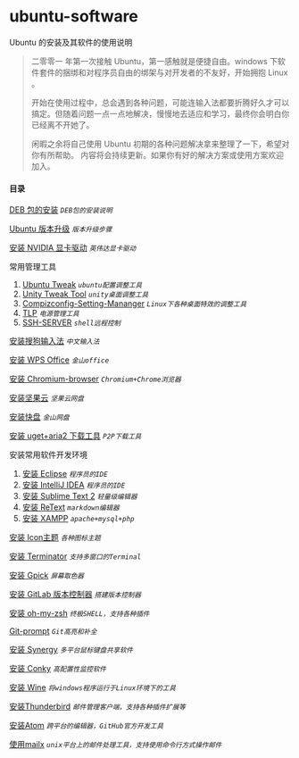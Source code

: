 # ubuntu-software
Ubuntu 的安装及其软件的使用说明
> 二零零一 年第一次接触 Ubuntu，第一感触就是便捷自由。windows 下软件套件的捆绑和对程序员自由的绑架与对开发者的不友好，开始拥抱 Linux 。   
>
> 开始在使用过程中，总会遇到各种问题，可能连输入法都要折腾好久才可以搞定。但随着问题一点一点地解决，慢慢地去适应和学习，最终你会明白你已经离不开她了。   
>
> 闲暇之余将自己使用 Ubuntu 初期的各种问题解决拿来整理了一下，希望对你有所帮助。
> 内容将会持续更新。如果你有好的解决方案或使用方案欢迎加入。


#### 目录
[DEB 包的安装](./documents/deb.md) *`DEB包的安装说明`*

[Ubuntu 版本升级](./documents/upgrade.md) *`版本升级步骤`*

[安装 NVIDIA 显卡驱动](./documents/nvidia.md) *`英伟达显卡驱动`*

常用管理工具

1. [Ubuntu Tweak](./documents/ubuntu-tweak.md) *`ubuntu配置调整工具`*
2. [Unity Tweak Tool](./documents/unity-tweak-tool.md) *`unity桌面调整工具`*
3. [Compizconfig-Setting-Mananger](./documents/compizconfig-setting-mananger.md) *`Linux下各种桌面特效的调整工具`*
4. [TLP](./documents/tlp.md) *`电源管理工具`*
5. [SSH-SERVER](./documents/ssh-server.md) *`shell远程控制`*

[安装搜狗输入法](./documents/input-method.md) *`中文输入法`*

[安装 WPS Office](./documents/wps-office.md) *`金山office`*

[安装 Chromium-browser](./documents/chromium-browser.md) *`Chromium+Chrome浏览器`*

[安装坚果云](./documents/nutstore.md) *`坚果云网盘`*

[安装快盘](./documents/kuaipan.md) *`金山网盘`*

[安装 uget+aria2 下载工具](./documents/uget+aria2.md) *`P2P下载工具`*

安装常用软件开发环境

1. [安装 Eclipse](./documents/eclipse.md) *`程序员的IDE`*
2. [安装 IntelliJ IDEA](./documents/intellij-idea.md) *`程序员的IDE`*
3. [安装 Sublime Text 2](./documents/sublime-text-2.md) *`轻量级编辑器`*
4. [安装 ReText](./documents/retext.md) *`markdown编辑器`*
5. [安装 XAMPP](./documents/xampp.md) *`apache+mysql+php`*


[安装 Icon主题](./documents/icon-theme.md) *`各种图标主题`*

[安装 Terminator](./documents/terminator.md) *`支持多窗口的Terminal`*

[安装 Gpick](./documents/gpick.md) *`屏幕取色器`*

[安装 GitLab 版本控制器](./documents/gitlab.md) *`搭建版本控制器`*

[安装 oh-my-zsh](./documents/oh-my-zsh.md) *`终极SHELL，支持各种插件`*

[Git-prompt](./documents/git-prompt.md) *`Git高亮和补全`*

[安装 Synergy](./documents/synergy.md) *`多平台鼠标键盘共享软件`*

[安装 Conky](./documents/conky.md) *`高配置性监控软件`*

[安装 Wine](./documents/wine.md) *`将windows程序运行于Linux环境下的工具`*

[安装Thunderbird](./documents/thunderbird.md) *`邮件管理客户端，支持各种插件扩展等`*

[安装Atom](./documents/atom.md) *`跨平台的编辑器，GitHub官方开发工具`*

[使用mailx](./documents/mailx.md) *`unix平台上的邮件处理工具，支持使用命令行方式操作邮件`*